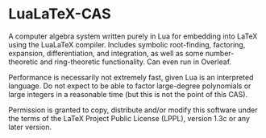 # LuaLaTeX-CAS

A computer algebra system written purely in Lua for embedding into LaTeX using the LuaLaTeX compiler. Includes symbolic root-finding, factoring, expansion, differentiation, and integration, as well as some number-theoretic and ring-theoretic functionality. Can even run in Overleaf.

Performance is necessarily not extremely fast, given Lua is an interpreted language. Do not expect to be able to factor large-degree polynomials or large integers in a reasonable time (but this is not the point of this CAS).

Permission is granted to copy, distribute and/or modify this
software under the terms of the LaTeX Project Public License
(LPPL), version 1.3c or any later version.
